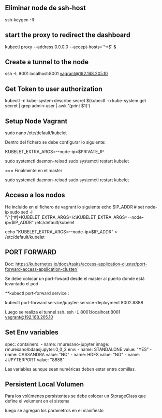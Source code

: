 ## Eliminar node de ssh-host

ssh-keygen -R <host>

## start the proxy to redirect the dashboard

kubectl proxy --address 0.0.0.0 --accept-hosts='^*$' &

## Create a tunnel to the node

ssh -L 8001:localhost:8001 vagrant@192.168.205.10

## Get Token to user authorization 

kubectl -n kube-system describe secret $(kubectl -n kube-system get secret | grep admin-user | awk '{print $1}')

## Setup Node Vagrant

sudo nano /etc/default/kubelet

Dentro del fichero se debe configurar lo siguiente: 

KUBELET_EXTRA_ARGS=--node-ip=$PRIVATE_IP


sudo systemctl daemon-reload
sudo systemctl restart kubelet

=== Finalmente en el master

sudo systemctl daemon-reload
sudo systemctl restart kubelet


## Acceso a los nodos

He incluido en el fichero de vagrant lo siguiente
echo $IP_ADDR
    # set node-ip
sudo sed -i "/^[^#]*KUBELET_EXTRA_ARGS=/c\KUBELET_EXTRA_ARGS=--node-ip=$IP_ADDR" /etc/default/kubelet

echo "KUBELET_EXTRA_ARGS=--node-ip=$IP_ADDR" > /etc/default/kubelet
   

## PORT FORWARD

Doc: https://kubernetes.io/docs/tasks/access-application-cluster/port-forward-access-application-cluster/


Se debe colocar un port-foward desde el master al puerto donde está levantado el pod


**kubectl port-forward service <servicio> <puertolocal>:<puertoremoto>

kubectl port-forward service/jupyter-service-deployment 8002:8888

Luego se realiza el tunnel ssh.
ssh -L 8001:localhost:8001 vagrant@192.168.205.10

## Set Env variables

spec:
      containers:
      - name: rmuresano-jupyter
        image: rmuresano/bdaasjupyter:0_0_2
        env: 
        - name: STANDALONE
          value: "YES"
        - name: CASSANDRA
          value: "NO"
        - name: HDFS
          value: "NO"
        - name: JUPYTERPORT
          value: "8888"  

Las variables aunque sean numéricas deben estar entre comillas.


## Persistent Local Volumen

Para los volúmenes persistentes se debe colocar un StorageClass que define el volument en el sistema

luego se agregan los parámetros en el manifiesto 
